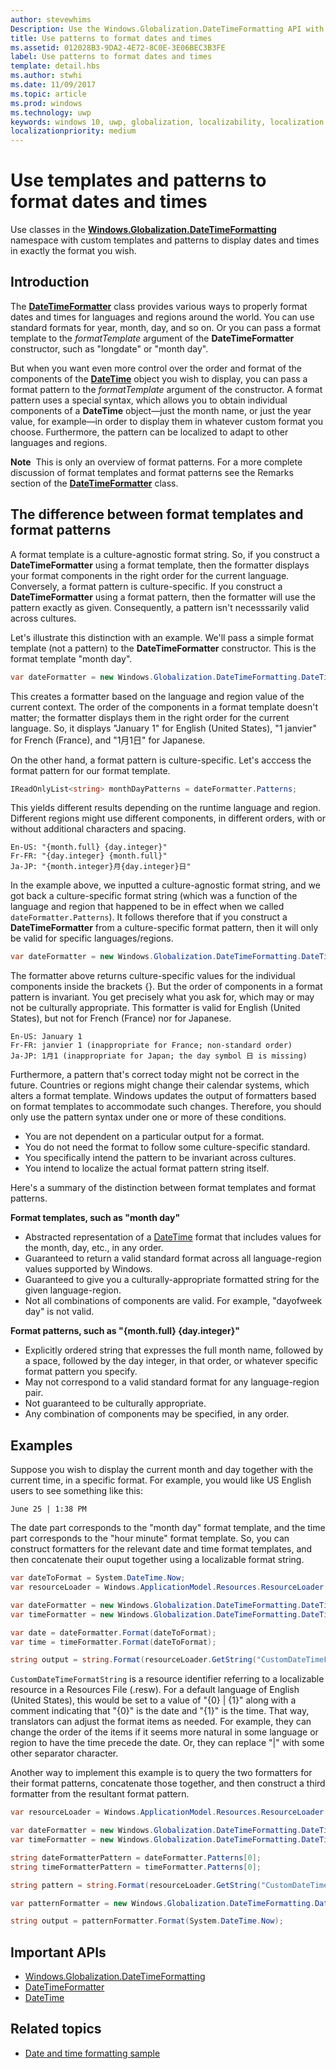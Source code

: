 ```yaml
---
author: stevewhims
Description: Use the Windows.Globalization.DateTimeFormatting API with custom templates and patterns to display dates and times in exactly the format you wish.
title: Use patterns to format dates and times
ms.assetid: 012028B3-9DA2-4E72-8C0E-3E06BEC3B3FE
label: Use patterns to format dates and times
template: detail.hbs
ms.author: stwhi
ms.date: 11/09/2017
ms.topic: article
ms.prod: windows
ms.technology: uwp
keywords: windows 10, uwp, globalization, localizability, localization
localizationpriority: medium
---
```


# Use templates and patterns to format dates and times

Use classes in the [**Windows.Globalization.DateTimeFormatting**](/uwp/api/windows.globalization.datetimeformatting?branch=live) namespace with custom templates and patterns to display dates and times in exactly the format you wish.

## Introduction

The [**DateTimeFormatter**](/uwp/api/windows.globalization.datetimeformatting?branch=live) class provides various ways to properly format dates and times for languages and regions around the world. You can use standard formats for year, month, day, and so on. Or you can pass a format template to the *formatTemplate* argument of the **DateTimeFormatter** constructor, such as "longdate" or "month day".

But when you want even more control over the order and format of the components of the [**DateTime**](/uwp/api/windows.foundation.datetime?branch=live) object you wish to display, you can pass a format pattern to the *formatTemplate* argument of the constructor. A format pattern uses a special syntax, which allows you to obtain individual components of a **DateTime** object&mdash;just the month name, or just the year value, for example&mdash;in order to display them in whatever custom format you choose. Furthermore, the pattern can be localized to adapt to other languages and regions.

**Note**  This is only an overview of format patterns. For a more complete discussion of format templates and format patterns see the Remarks section of the [**DateTimeFormatter**](/uwp/api/windows.globalization.datetimeformatting?branch=live) class.

## The difference between format templates and format patterns

A format template is a culture-agnostic format string. So, if you construct a **DateTimeFormatter** using a format template, then the formatter displays your format components in the right order for the current language. Conversely, a format pattern is culture-specific. If you construct a **DateTimeFormatter** using a format pattern, then the formatter will use the pattern exactly as given. Consequently, a pattern isn't necesssarily valid across cultures.

Let's illustrate this distinction with an example. We'll pass a simple format template (not a pattern) to the **DateTimeFormatter** constructor. This is the format template "month day".

```csharp
var dateFormatter = new Windows.Globalization.DateTimeFormatting.DateTimeFormatter("month day");
```

This creates a formatter based on the language and region value of the current context. The order of the components in a format template doesn't matter; the formatter displays them in the right order for the current language. So, it displays "January 1" for English (United States), "1 janvier" for French (France), and "1月1日" for Japanese.

On the other hand, a format pattern is culture-specific. Let's acccess the format pattern for our format template.

```csharp
IReadOnlyList<string> monthDayPatterns = dateFormatter.Patterns;
```

This yields different results depending on the runtime language and region. Different regions might use different components, in different orders, with or without additional characters and spacing.

```syntax
En-US: "{month.full} {day.integer}"
Fr-FR: "{day.integer} {month.full}"
Ja-JP: "{month.integer}月{day.integer}日"
```

In the example above, we inputted a culture-agnostic format string, and we got back a culture-specific format string (which was a function of the language and region that happened to be in effect when we called `dateFormatter.Patterns`). It follows therefore that if you construct a **DateTimeFormatter** from a culture-specific format pattern, then it will only be valid for specific languages/regions.

```csharp
var dateFormatter = new Windows.Globalization.DateTimeFormatting.DateTimeFormatter("{month.full} {day.integer}");
```

The formatter above returns culture-specific values for the individual components inside the brackets {}. But the order of components in a format pattern is invariant. You get precisely what you ask for, which may or may not be culturally appropriate. This formatter is valid for English (United States), but not for French (France) nor for Japanese.

``` syntax
En-US: January 1
Fr-FR: janvier 1 (inappropriate for France; non-standard order)
Ja-JP: 1月1 (inappropriate for Japan; the day symbol 日 is missing)
```

Furthermore, a pattern that's correct today might not be correct in the future. Countries or regions might change their calendar systems, which alters a format template. Windows updates the output of formatters based on format templates to accommodate such changes. Therefore, you should only use the pattern syntax under one or more of these conditions.

-   You are not dependent on a particular output for a format.
-   You do not need the format to follow some culture-specific standard.
-   You specifically intend the pattern to be invariant across cultures.
-   You intend to localize the actual format pattern string itself.

Here's a summary of the distinction between format templates and format patterns.

**Format templates, such as "month day"**

-   Abstracted representation of a [DateTime](/uwp/api/windows.foundation.datetime?branch=live) format that includes values for the month, day, etc., in any order.
-   Guaranteed to return a valid standard format across all language-region values supported by Windows.
-   Guaranteed to give you a culturally-appropriate formatted string for the given language-region.
-   Not all combinations of components are valid. For example, "dayofweek day" is not valid.

**Format patterns, such as "{month.full} {day.integer}"**

-   Explicitly ordered string that expresses the full month name, followed by a space, followed by the day integer, in that order, or whatever specific format pattern you specify.
-   May not correspond to a valid standard format for any language-region pair.
-   Not guaranteed to be culturally appropriate.
-   Any combination of components may be specified, in any order.

## Examples

Suppose you wish to display the current month and day together with the current time, in a specific format. For example, you would like US English users to see something like this:

``` syntax
June 25 | 1:38 PM
```

The date part corresponds to the "month day" format template, and the time part corresponds to the "hour minute" format template. So, you can construct formatters for the relevant date and time format templates, and then concatenate their ouput together using a localizable format string.

```csharp
var dateToFormat = System.DateTime.Now;
var resourceLoader = Windows.ApplicationModel.Resources.ResourceLoader.GetForCurrentView();

var dateFormatter = new Windows.Globalization.DateTimeFormatting.DateTimeFormatter("month day");
var timeFormatter = new Windows.Globalization.DateTimeFormatting.DateTimeFormatter("hour minute");

var date = dateFormatter.Format(dateToFormat);
var time = timeFormatter.Format(dateToFormat);

string output = string.Format(resourceLoader.GetString("CustomDateTimeFormatString"), date, time);
```

`CustomDateTimeFormatString` is a resource identifier referring to a localizable resource in a Resources File (.resw). For a default language of English (United States), this would be set to a value of "{0} | {1}" along with a comment indicating that "{0}" is the date and "{1}" is the time. That way, translators can adjust the format items as needed. For example, they can change the order of the items if it seems more natural in some language or region to have the time precede the date. Or, they can replace "|" with some other separator character.

Another way to implement this example is to query the two formatters for their format patterns, concatenate those together, and then construct a third formatter from the resultant format pattern.

```csharp
var resourceLoader = Windows.ApplicationModel.Resources.ResourceLoader.GetForCurrentView();

var dateFormatter = new Windows.Globalization.DateTimeFormatting.DateTimeFormatter("month day");
var timeFormatter = new Windows.Globalization.DateTimeFormatting.DateTimeFormatter("hour minute");

string dateFormatterPattern = dateFormatter.Patterns[0];
string timeFormatterPattern = timeFormatter.Patterns[0];

string pattern = string.Format(resourceLoader.GetString("CustomDateTimeFormatString"), dateFormatterPattern, timeFormatterPattern);

var patternFormatter = new Windows.Globalization.DateTimeFormatting.DateTimeFormatter(pattern);

string output = patternFormatter.Format(System.DateTime.Now);
```

## Important APIs

* [Windows.Globalization.DateTimeFormatting](/uwp/api/windows.globalization.datetimeformatting?branch=live)
* [DateTimeFormatter](/uwp/api/windows.globalization.datetimeformatting?branch=live)
* [DateTime](/uwp/api/windows.foundation.datetime?branch=live)

## Related topics

* [Date and time formatting sample](http://go.microsoft.com/fwlink/p/?LinkId=231618)